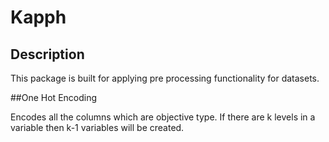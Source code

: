 # Kapph

## Description
This package is built for applying pre processing functionality for datasets.

##One Hot Encoding

Encodes all the columns which are objective type. If there are k levels in a variable then k-1 variables will be created.
